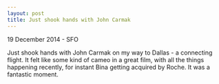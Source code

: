 ```yaml
---
layout: post
title: Just shook hands with John Carmak
---
```


<p class="meta">19 December 2014 - SFO</p>

Just shook hands with John Carmak on my way to Dallas - a connecting flight. It felt like some kind of cameo in a great film, with all the things happening recently, for instant Bina getting acquired by Roche. It was a fantastic moment.
